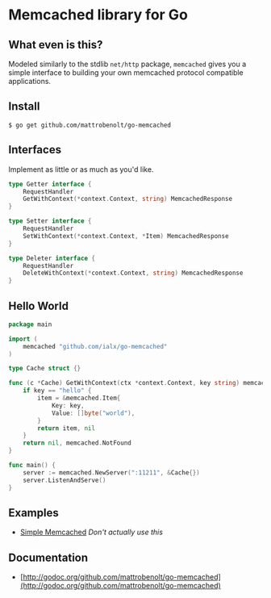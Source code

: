 # Memcached library for Go

## What even is this?
Modeled similarly to the stdlib `net/http` package, `memcached` gives you a simple interface to building your own memcached protocol compatible applications.

## Install
```
$ go get github.com/mattrobenolt/go-memcached
```

## Interfaces
Implement as little or as much as you'd like.
```go
type Getter interface {
	RequestHandler
	GetWithContext(*context.Context, string) MemcachedResponse
}

type Setter interface {
	RequestHandler
	SetWithContext(*context.Context, *Item) MemcachedResponse
}

type Deleter interface {
	RequestHandler
	DeleteWithContext(*context.Context, string) MemcachedResponse
}
```

## Hello World
```go
package main

import (
	memcached "github.com/ialx/go-memcached"
)

type Cache struct {}

func (c *Cache) GetWithContext(ctx *context.Context, key string) memcached.MemcachedResponse {
	if key == "hello" {
		item = &memcached.Item{
			Key: key,
			Value: []byte("world"),
		}
		return item, nil
	}
	return nil, memcached.NotFound
}

func main() {
	server := memcached.NewServer(":11211", &Cache{})
	server.ListenAndServe()
}
```

## Examples
 * [Simple Memcached](examples/memcached.go)  *Don't actually use this*

## Documentation
 * [http://godoc.org/github.com/mattrobenolt/go-memcached](http://godoc.org/github.com/mattrobenolt/go-memcached)
